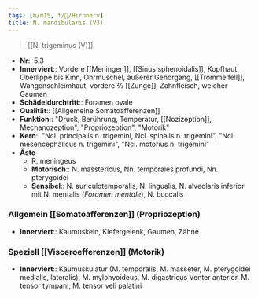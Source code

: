 ```yaml
---
tags: [m/m15, f/🧠/Hirnnerv]
title: N. mandibularis (V3)
---
```

> [[N. trigeminus (V)]]
- **Nr**:: 5.3
- **Innerviert**:: Vordere [[Meningen]], [[Sinus sphenoidalis]], Kopfhaut Oberlippe bis Kinn, Ohrmuschel, äußerer Gehörgang, [[Trommelfell]], Wangenschleimhaut, vordere ⅔ [[Zunge]], Zahnfleisch, weicher Gaumen
- **Schädeldurchtritt**:: Foramen ovale
- **Qualität**:: [[Allgemeine Somatoafferenzen]]
- **Funktion**:: "Druck, Berührung, Temperatur, [[Nozizeption]], Mechanozeption", "Propriozeption", "Motorik"
- **Kern**:: "Ncl. principalis n. trigemini, Ncl. spinalis n. trigemini", "Ncl. mesencephalicus n. trigemini", "Ncl. motorius n. trigemini"
- **Äste**
	- R. meningeus
	- **Motorisch**:: N. masstericus, Nn. temporales profundi, Nn. pterygoidei
	- **Sensibel**:: N. auriculotemporalis, N. lingualis, N. alveolaris inferior mit N. mentalis (*Foramen mentale*), N. buccalis
### Allgemein [[Somatoafferenzen]] (Propriozeption)
- **Innerviert**:: Kaumuskeln, Kiefergelenk, Gaumen, Zähne
### Speziell [[Visceroefferenzen]] (Motorik)
- **Innerviert**:: Kaumuskulatur (M. temporalis, M. masseter, M. pterygoidei medialis, lateralis), M. mylohyoideus, M. digastricus Venter anterior, M. tensor tympani, M. tensor veli palatini